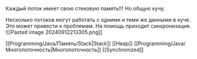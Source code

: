 Каждый поток имеет свою стековую память!!! Но общую кучу. 

Несколько потоков могут работать с одними и теми же данными в куче. Это может привести к проблемам. На помощь приходит синхронизация.
![[Pasted image 20240912213305.png]]

[[Programming/Java/Память/Stack|Stack]] [[Heap]] [[Programming/Java/Многопоточность|Многопоточность]] [[Synchronized]] 
